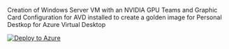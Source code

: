 Creation of Windows Server VM with an NVIDIA GPU Teams and Graphic Card Configuration for AVD installed to create a golden image for Personal Destkop for Azure Virtual Desktop

[![Deploy to Azure](https://aka.ms/deploytoazurebutton)](https://portal.azure.com/#create/Microsoft.Template/uri/https%3A%2F%2Fraw.githubusercontent.com%2FAldebarancloud%2FWVD-Quickstart%2Fmain%2FModule-4-Golden-Image-Creation%2FVM-WindowsServer-with-graphic-card%2FAMD-VM%2FGolden-Image-With-Teams-for-WVD%2FGoldenImageAMD-Server.json)